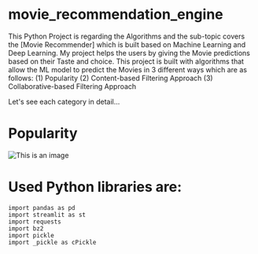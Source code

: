 # movie_recommendation_engine
This Python Project is regarding the Algorithms and the sub-topic covers the [Movie Recommender] which is built based on Machine Learning and Deep Learning. My project helps the users by giving the Movie predictions based on their Taste and choice. This project is built with algorithms that allow the ML model to predict the Movies in 3 different ways which are as follows:
(1) Popularity
(2) Content-based Filtering Approach
(3) Collaborative-based Filtering Approach

Let's see each category in detail...

# Popularity
![This is an image]()






# Used Python libraries are:
```import pickle
import pandas as pd
import streamlit as st
import requests
import bz2
import pickle
import _pickle as cPickle
